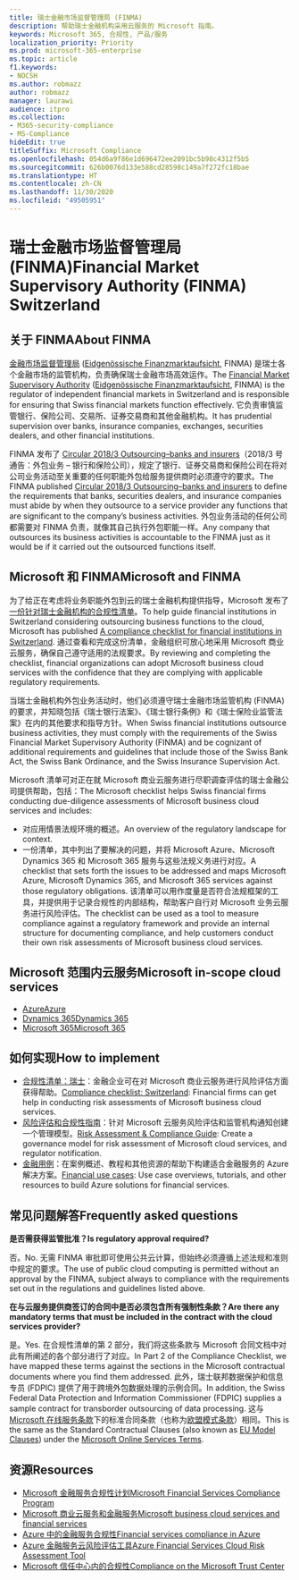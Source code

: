 ```yaml
---
title: 瑞士金融市场监督管理局 (FINMA)
description: 帮助瑞士金融机构采用云服务的 Microsoft 指南。
keywords: Microsoft 365, 合规性, 产品/服务
localization_priority: Priority
ms.prod: microsoft-365-enterprise
ms.topic: article
f1.keywords:
- NOCSH
ms.author: robmazz
author: robmazz
manager: laurawi
audience: itpro
ms.collection:
- M365-security-compliance
- MS-Compliance
hideEdit: true
titleSuffix: Microsoft Compliance
ms.openlocfilehash: 054d6a9f86e1d696472ee2091bc5b98c4312f5b5
ms.sourcegitcommit: 626b0076d133e588cd28598c149a7f272fc18bae
ms.translationtype: HT
ms.contentlocale: zh-CN
ms.lasthandoff: 11/30/2020
ms.locfileid: "49505951"
---
```

# <a name="financial-market-supervisory-authority-finma-switzerland"></a><span data-ttu-id="3bfba-104">瑞士金融市场监督管理局 (FINMA)</span><span class="sxs-lookup"><span data-stu-id="3bfba-104">Financial Market Supervisory Authority (FINMA) Switzerland</span></span>

## <a name="about-finma"></a><span data-ttu-id="3bfba-105">关于 FINMA</span><span class="sxs-lookup"><span data-stu-id="3bfba-105">About FINMA</span></span>

<span data-ttu-id="3bfba-106">[金融市场监督管理局](https://www.finma.ch/en) ([Eidgenössische Finanzmarktaufsicht](https://www.finma.ch/de/), FINMA) 是瑞士各个金融市场的监管机构，负责确保瑞士金融市场高效运作。</span><span class="sxs-lookup"><span data-stu-id="3bfba-106">The [Financial Market Supervisory Authority](https://www.finma.ch/en) ([Eidgenössische Finanzmarktaufsicht](https://www.finma.ch/de/), FINMA) is the regulator of independent financial markets in Switzerland and is responsible for ensuring that Swiss financial markets function effectively.</span></span> <span data-ttu-id="3bfba-107">它负责审慎监管银行、保险公司、交易所、证券交易商和其他金融机构。</span><span class="sxs-lookup"><span data-stu-id="3bfba-107">It has prudential supervision over banks, insurance companies, exchanges, securities dealers, and other financial institutions.</span></span>

<span data-ttu-id="3bfba-108">FINMA 发布了 [Circular 2018/3 Outsourcing–banks and insurers](https://www.finma.ch/en/~/media/finma/dokumente/rundschreiben-archiv/2018/rs-18-03/finma-rs-2018-03---20170921.pdf?la=en)（2018/3 号通告：外包业务 – 银行和保险公司），规定了银行、证券交易商和保险公司在将对公司业务活动至关重要的任何职能外包给服务提供商时必须遵守的要求。</span><span class="sxs-lookup"><span data-stu-id="3bfba-108">The FINMA published [Circular 2018/3 Outsourcing–banks and insurers](https://www.finma.ch/en/~/media/finma/dokumente/rundschreiben-archiv/2018/rs-18-03/finma-rs-2018-03---20170921.pdf?la=en) to define the requirements that banks, securities dealers, and insurance companies must abide by when they outsource to a service provider any functions that are significant to the company’s business activities.</span></span> <span data-ttu-id="3bfba-109">外包业务活动的任何公司都需要对 FINMA 负责，就像其自己执行外包职能一样。</span><span class="sxs-lookup"><span data-stu-id="3bfba-109">Any company that outsources its business activities is accountable to the FINMA just as it would be if it carried out the outsourced functions itself.</span></span>

## <a name="microsoft-and-finma"></a><span data-ttu-id="3bfba-110">Microsoft 和 FINMA</span><span class="sxs-lookup"><span data-stu-id="3bfba-110">Microsoft and FINMA</span></span>

<span data-ttu-id="3bfba-111">为了给正在考虑将业务职能外包到云的瑞士金融机构提供指导，Microsoft 发布了[一份针对瑞士金融机构的合规性清单](https://aka.ms/FinServ-Guide-Switzerland)。</span><span class="sxs-lookup"><span data-stu-id="3bfba-111">To help guide financial institutions in Switzerland considering outsourcing business functions to the cloud, Microsoft has published [A compliance checklist for financial institutions in Switzerland](https://aka.ms/FinServ-Guide-Switzerland).</span></span> <span data-ttu-id="3bfba-112">通过查看和完成这份清单，金融组织可放心地采用 Microsoft 商业云服务，确保自己遵守适用的法规要求。</span><span class="sxs-lookup"><span data-stu-id="3bfba-112">By reviewing and completing the checklist, financial organizations can adopt Microsoft business cloud services with the confidence that they are complying with applicable regulatory requirements.</span></span>

<span data-ttu-id="3bfba-113">当瑞士金融机构外包业务活动时，他们必须遵守瑞士金融市场监管机构 (FINMA) 的要求，并知晓包括《瑞士银行法案》、《瑞士银行条例》和《瑞士保险业监管法案》在内的其他要求和指导方针。</span><span class="sxs-lookup"><span data-stu-id="3bfba-113">When Swiss financial institutions outsource business activities, they must comply with the requirements of the Swiss Financial Market Supervisory Authority (FINMA) and be cognizant of additional requirements and guidelines that include those of the Swiss Bank Act, the Swiss Bank Ordinance, and the Swiss Insurance Supervision Act.</span></span>

<span data-ttu-id="3bfba-114">Microsoft 清单可对正在就 Microsoft 商业云服务进行尽职调查评估的瑞士金融公司提供帮助，包括：</span><span class="sxs-lookup"><span data-stu-id="3bfba-114">The Microsoft checklist helps Swiss financial firms conducting due-diligence assessments of Microsoft business cloud services and includes:</span></span>

- <span data-ttu-id="3bfba-115">对应用情景法规环境的概述。</span><span class="sxs-lookup"><span data-stu-id="3bfba-115">An overview of the regulatory landscape for context.</span></span>
- <span data-ttu-id="3bfba-116">一份清单，其中列出了要解决的问题，并将 Microsoft Azure、Microsoft Dynamics 365 和 Microsoft 365 服务与这些法规义务进行对应。</span><span class="sxs-lookup"><span data-stu-id="3bfba-116">A checklist that sets forth the issues to be addressed and maps Microsoft Azure, Microsoft Dynamics 365, and Microsoft 365 services against those regulatory obligations.</span></span> <span data-ttu-id="3bfba-117">该清单可以用作度量是否符合法规框架的工具，并提供用于记录合规性的内部结构，帮助客户自行对 Microsoft 业务云服务进行风险评估。</span><span class="sxs-lookup"><span data-stu-id="3bfba-117">The checklist can be used as a tool to measure compliance against a regulatory framework and provide an internal structure for documenting compliance, and help customers conduct their own risk assessments of Microsoft business cloud services.</span></span>

## <a name="microsoft-in-scope-cloud-services"></a><span data-ttu-id="3bfba-118">Microsoft 范围内云服务</span><span class="sxs-lookup"><span data-stu-id="3bfba-118">Microsoft in-scope cloud services</span></span>

- [<span data-ttu-id="3bfba-119">Azure</span><span class="sxs-lookup"><span data-stu-id="3bfba-119">Azure</span></span>](https://aka.ms/AzureCompliance)
- [<span data-ttu-id="3bfba-120">Dynamics 365</span><span class="sxs-lookup"><span data-stu-id="3bfba-120">Dynamics 365</span></span>](https://aka.ms/d365-compliance-list)
- [<span data-ttu-id="3bfba-121">Microsoft 365</span><span class="sxs-lookup"><span data-stu-id="3bfba-121">Microsoft 365</span></span>](https://aka.ms/o365-compliance-framework)

## <a name="how-to-implement"></a><span data-ttu-id="3bfba-122">如何实现</span><span class="sxs-lookup"><span data-stu-id="3bfba-122">How to implement</span></span>

- <span data-ttu-id="3bfba-123">[合规性清单：瑞士](https://aka.ms/FinServ-Guide-Switzerland)：金融企业可在对 Microsoft 商业云服务进行风险评估方面获得帮助。</span><span class="sxs-lookup"><span data-stu-id="3bfba-123">[Compliance checklist: Switzerland](https://aka.ms/FinServ-Guide-Switzerland): Financial firms can get help in conducting risk assessments of Microsoft business cloud services.</span></span>
- <span data-ttu-id="3bfba-124">[风险评估和合规性指南](https://aka.ms/RiskGovernanceGuide)：针对 Microsoft 云服务风险评估和监管机构通知创建一个管理模型。</span><span class="sxs-lookup"><span data-stu-id="3bfba-124">[Risk Assessment & Compliance Guide](https://aka.ms/RiskGovernanceGuide): Create a governance model for risk assessment of Microsoft cloud services, and regulator notification.</span></span>
- <span data-ttu-id="3bfba-125">[金融用例](https://docs.microsoft.com/azure/industry/financial/)：在案例概述、教程和其他资源的帮助下构建适合金融服务的 Azure 解决方案。</span><span class="sxs-lookup"><span data-stu-id="3bfba-125">[Financial use cases](https://docs.microsoft.com/azure/industry/financial/): Use case overviews, tutorials, and other resources to build Azure solutions for financial services.</span></span>

## <a name="frequently-asked-questions"></a><span data-ttu-id="3bfba-126">常见问题解答</span><span class="sxs-lookup"><span data-stu-id="3bfba-126">Frequently asked questions</span></span>

<span data-ttu-id="3bfba-127">**是否需获得监管批准？**</span><span class="sxs-lookup"><span data-stu-id="3bfba-127">**Is regulatory approval required?**</span></span>

<span data-ttu-id="3bfba-128">否。</span><span class="sxs-lookup"><span data-stu-id="3bfba-128">No.</span></span> <span data-ttu-id="3bfba-129">无需 FINMA 审批即可使用公共云计算，但始终必须遵循上述法规和准则中规定的要求。</span><span class="sxs-lookup"><span data-stu-id="3bfba-129">The use of public cloud computing is permitted without an approval by the FINMA, subject always to compliance with the requirements set out in the regulations and guidelines listed above.</span></span>

<span data-ttu-id="3bfba-130">**在与云服务提供商签订的合同中是否必须包含所有强制性条款？**</span><span class="sxs-lookup"><span data-stu-id="3bfba-130">**Are there any mandatory terms that must be included in the contract with the cloud services provider?**</span></span>

<span data-ttu-id="3bfba-131">是。</span><span class="sxs-lookup"><span data-stu-id="3bfba-131">Yes.</span></span> <span data-ttu-id="3bfba-132">在合规性清单的第 2 部分，我们将这些条款与 Microsoft 合同文档中对此有所阐述的各个部分进行了对应。</span><span class="sxs-lookup"><span data-stu-id="3bfba-132">In Part 2 of the Compliance Checklist, we have mapped these terms against the sections in the Microsoft contractual documents where you find them addressed.</span></span> <span data-ttu-id="3bfba-133">此外，瑞士联邦数据保护和信息专员 (FDPIC) 提供了用于跨境外包数据处理的示例合同。</span><span class="sxs-lookup"><span data-stu-id="3bfba-133">In addition, the Swiss Federal Data Protection and Information Commissioner (FDPIC) supplies a sample contract for transborder outsourcing of data processing.</span></span> <span data-ttu-id="3bfba-134">这与 [Microsoft 在线服务条款](https://aka.ms/Online-Services-Terms)下的标准合同条款（也称为[欧盟模式条款](offering-EU-Model-Clauses.md)）相同。</span><span class="sxs-lookup"><span data-stu-id="3bfba-134">This is the same as the Standard Contractual Clauses (also known as [EU Model Clauses](offering-EU-Model-Clauses.md)) under the [Microsoft Online Services Terms](https://aka.ms/Online-Services-Terms).</span></span>

## <a name="resources"></a><span data-ttu-id="3bfba-135">资源</span><span class="sxs-lookup"><span data-stu-id="3bfba-135">Resources</span></span>

- [<span data-ttu-id="3bfba-136">Microsoft 金融服务合规性计划</span><span class="sxs-lookup"><span data-stu-id="3bfba-136">Microsoft Financial Services Compliance Program</span></span>](https://aka.ms/FSCP-Print)
- [<span data-ttu-id="3bfba-137">Microsoft 商业云服务和金融服务</span><span class="sxs-lookup"><span data-stu-id="3bfba-137">Microsoft business cloud services and financial services</span></span>](https://servicetrust.microsoft.com/viewpage/financialservicesoverview)
- [<span data-ttu-id="3bfba-138">Azure 中的金融服务合规性</span><span class="sxs-lookup"><span data-stu-id="3bfba-138">Financial services compliance in Azure</span></span>](https://azure.microsoft.com/resources/videos/azurecon-2015-financial-services-compliance-in-azure/)
- [<span data-ttu-id="3bfba-139">Azure 金融服务云风险评估工具</span><span class="sxs-lookup"><span data-stu-id="3bfba-139">Azure Financial Services Cloud Risk Assessment Tool</span></span>](https://aka.ms/FFIEC-CSDT)
- [<span data-ttu-id="3bfba-140">Microsoft 信任中心内的合规性</span><span class="sxs-lookup"><span data-stu-id="3bfba-140">Compliance on the Microsoft Trust Center</span></span>](https://www.microsoft.com/trust-center/compliance/compliance-overview)
